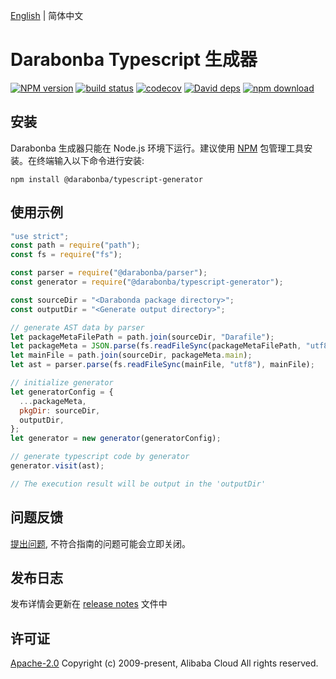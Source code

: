 [English](/README.md) | 简体中文

# Darabonba Typescript 生成器

[![NPM version][npm-image]][npm-url]
[![build status][travis-image]][travis-url]
[![codecov][cov-image]][cov-url]
[![David deps][david-image]][david-url]
[![npm download][download-image]][download-url]

[npm-image]: https://img.shields.io/npm/v/@darabonba/typescript-generator.svg?style=flat-square
[npm-url]: https://npmjs.org/package/@darabonba/typescript-generator
[travis-image]: https://img.shields.io/travis/aliyun/darabonba-typescript-generator.svg?style=flat-square
[travis-url]: https://travis-ci.org/aliyun/darabonba-typescript-generator
[cov-image]: https://codecov.io/gh/aliyun/darabonba-typescript-generator/branch/master/graph/badge.svg
[cov-url]: https://codecov.io/gh/aliyun/darabonba-typescript-generator
[david-image]: https://img.shields.io/david/aliyun/darabonba-typescript-generator.svg?style=flat-square
[david-url]: https://david-dm.org/aliyun/darabonba-typescript-generator
[download-image]: https://img.shields.io/npm/dm/@darabonba/typescript-generator.svg?style=flat-square
[download-url]: https://npmjs.org/package/@darabonba/typescript-generator

## 安装

Darabonba 生成器只能在 Node.js 环境下运行。建议使用 [NPM](https://www.npmjs.com/) 包管理工具安装。在终端输入以下命令进行安装:

```shell
npm install @darabonba/typescript-generator
```

## 使用示例

```js
"use strict";
const path = require("path");
const fs = require("fs");

const parser = require("@darabonba/parser");
const generator = require("@darabonba/typescript-generator");

const sourceDir = "<Darabonda package directory>";
const outputDir = "<Generate output directory>";

// generate AST data by parser
let packageMetaFilePath = path.join(sourceDir, "Darafile");
let packageMeta = JSON.parse(fs.readFileSync(packageMetaFilePath, "utf8"));
let mainFile = path.join(sourceDir, packageMeta.main);
let ast = parser.parse(fs.readFileSync(mainFile, "utf8"), mainFile);

// initialize generator
let generatorConfig = {
  ...packageMeta,
  pkgDir: sourceDir,
  outputDir,
};
let generator = new generator(generatorConfig);

// generate typescript code by generator
generator.visit(ast);

// The execution result will be output in the 'outputDir'
```

## 问题反馈

[提出问题](https://github.com/aliyun/darabonba-typescript-generator/issues/new/choose), 不符合指南的问题可能会立即关闭。

## 发布日志

发布详情会更新在 [release notes](/CHANGELOG.md) 文件中

## 许可证

[Apache-2.0](/LICENSE)
Copyright (c) 2009-present, Alibaba Cloud All rights reserved.
